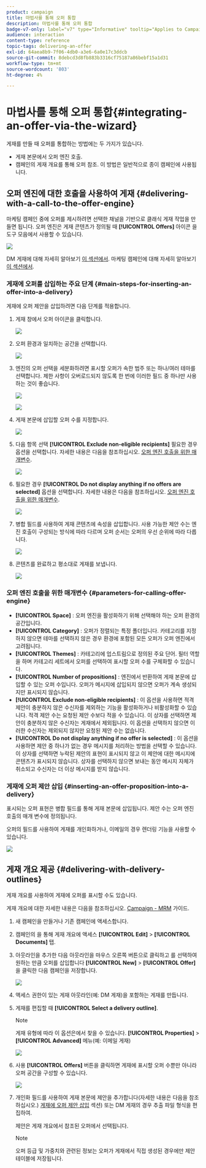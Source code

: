 ```yaml
---
product: campaign
title: 마법사를 통해 오퍼 통합
description: 마법사를 통해 오퍼 통합
badge-v7-only: label="v7" type="Informative" tooltip="Applies to Campaign Classic v7 only"
audience: interaction
content-type: reference
topic-tags: delivering-an-offer
exl-id: 64aea8b9-7f06-4db0-a3e6-6a0e17c3ddcb
source-git-commit: 8debcd3d8fb883b3316cf75187a86bebf15a1d31
workflow-type: tm+mt
source-wordcount: '803'
ht-degree: 4%

---
```


# 마법사를 통해 오퍼 통합{#integrating-an-offer-via-the-wizard}



게재를 만들 때 오퍼를 통합하는 방법에는 두 가지가 있습니다.

* 게재 본문에서 오퍼 엔진 호출.
* 캠페인의 게재 개요를 통해 오퍼 참조. 이 방법은 일반적으로 종이 캠페인에 사용됩니다.

## 오퍼 엔진에 대한 호출을 사용하여 게재 {#delivering-with-a-call-to-the-offer-engine}

마케팅 캠페인 중에 오퍼를 제시하려면 선택한 채널을 기반으로 클래식 게재 작업을 만들면 됩니다. 오퍼 엔진은 게재 콘텐츠가 정의될 때 **[!UICONTROL Offers]** 아이콘 을 도구 모음에서 사용할 수 있습니다.

![](assets/offer_delivery_009.png)

DM 게재에 대해 자세히 알아보기 [이 섹션에서](../../delivery/using/about-direct-mail-channel.md). 마케팅 캠페인에 대해 자세히 알아보기 [이 섹션에서](../../campaign/using/setting-up-marketing-campaigns.md).

### 게재에 오퍼를 삽입하는 주요 단계 {#main-steps-for-inserting-an-offer-into-a-delivery}

게재에 오퍼 제안을 삽입하려면 다음 단계를 적용합니다.

1. 게재 창에서 오퍼 아이콘을 클릭합니다.

   ![](assets/offer_delivery_001.png)

1. 오퍼 환경과 일치하는 공간을 선택합니다.

   ![](assets/offer_delivery_002.png)

1. 엔진의 오퍼 선택을 세분화하려면 표시할 오퍼가 속한 범주 또는 하나/여러 테마를 선택합니다. 제한 사항이 오버로드되지 않도록 한 번에 이러한 필드 중 하나만 사용하는 것이 좋습니다.

   ![](assets/offer_delivery_003.png)

   ![](assets/offer_delivery_004.png)

1. 게재 본문에 삽입할 오퍼 수를 지정합니다.

   ![](assets/offer_delivery_005.png)

1. 다음 항목 선택 **[!UICONTROL Exclude non-eligible recipients]** 필요한 경우 옵션을 선택합니다. 자세한 내용은 다음을 참조하십시오. [오퍼 엔진 호출을 위한 매개변수](#parameters-for-calling-offer-engine).

   ![](assets/offer_delivery_006.png)

1. 필요한 경우 **[!UICONTROL Do not display anything if no offers are selected]** 옵션을 선택합니다. 자세한 내용은 다음을 참조하십시오. [오퍼 엔진 호출을 위한 매개변수](#parameters-for-calling-offer-engine).

   ![](assets/offer_delivery_007.png)

1. 병합 필드를 사용하여 게재 콘텐츠에 속성을 삽입합니다. 사용 가능한 제안 수는 엔진 호출이 구성되는 방식에 따라 다르며 오퍼 순서는 오퍼의 우선 순위에 따라 다릅니다.

   ![](assets/offer_delivery_008.png)

1. 콘텐츠를 완료하고 평소대로 게재를 보냅니다.

   ![](assets/offer_delivery_010.png)

### 오퍼 엔진 호출을 위한 매개변수 {#parameters-for-calling-offer-engine}

* **[!UICONTROL Space]** : 오퍼 엔진을 활성화하기 위해 선택해야 하는 오퍼 환경의 공간입니다.
* **[!UICONTROL Category]** : 오퍼가 정렬되는 특정 폴더입니다. 카테고리를 지정하지 않으면 테마를 선택하지 않은 경우 환경에 포함된 모든 오퍼가 오퍼 엔진에서 고려됩니다.
* **[!UICONTROL Themes]** : 카테고리에 업스트림으로 정의된 주요 단어. 필터 역할을 하며 카테고리 세트에서 오퍼를 선택하여 표시할 오퍼 수를 구체화할 수 있습니다.
* **[!UICONTROL Number of propositions]** : 엔진에서 반환하여 게재 본문에 삽입할 수 있는 오퍼 수입니다. 오퍼가 메시지에 삽입되지 않으면 오퍼가 계속 생성되지만 표시되지 않습니다.
* **[!UICONTROL Exclude non-eligible recipients]** : 이 옵션을 사용하면 적격 제안이 충분하지 않은 수신자를 제외하는 기능을 활성화하거나 비활성화할 수 있습니다. 적격 제안 수는 요청된 제안 수보다 적을 수 있습니다. 이 상자를 선택하면 제안이 충분하지 않은 수신자는 게재에서 제외됩니다. 이 옵션을 선택하지 않으면 이러한 수신자는 제외되지 않지만 요청된 제안 수는 없습니다.
* **[!UICONTROL Do not display anything if no offer is selected]** : 이 옵션을 사용하면 제안 중 하나가 없는 경우 메시지를 처리하는 방법을 선택할 수 있습니다. 이 상자를 선택하면 누락된 제안의 표현이 표시되지 않고 이 제안에 대한 메시지에 콘텐츠가 표시되지 않습니다. 상자를 선택하지 않으면 보내는 동안 메시지 자체가 취소되고 수신자는 더 이상 메시지를 받지 않습니다.

### 게재에 오퍼 제안 삽입 {#inserting-an-offer-proposition-into-a-delivery}

표시되는 오퍼 표현은 병합 필드를 통해 게재 본문에 삽입됩니다. 제안 수는 오퍼 엔진 호출의 매개 변수에 정의됩니다.

오퍼의 필드를 사용하여 게재를 개인화하거나, 이메일의 경우 렌더링 기능을 사용할 수 있습니다.

![](assets/offer_delivery_011.png)

## 게재 개요 제공 {#delivering-with-delivery-outlines}

게재 개요를 사용하여 게재에 오퍼를 표시할 수도 있습니다.

게재 개요에 대한 자세한 내용은 다음을 참조하십시오. [Campaign - MRM](../../campaign/using/marketing-campaign-deliveries.md#associating-and-structuring-resources-linked-via-a-delivery-outline) 가이드.

1. 새 캠페인을 만들거나 기존 캠페인에 액세스합니다.
1. 캠페인의 을 통해 게재 개요에 액세스 **[!UICONTROL Edit]** > **[!UICONTROL Documents]** 탭.
1. 아웃라인을 추가한 다음 아웃라인을 마우스 오른쪽 버튼으로 클릭하고 를 선택하여 원하는 만큼 오퍼를 삽입합니다 **[!UICONTROL New]** > **[!UICONTROL Offer]**&#x200B;을 클릭한 다음 캠페인을 저장합니다.

   ![](assets/int_compo_offre1.png)

1. 액세스 권한이 있는 게재 아웃라인(예: DM 게재)을 포함하는 게재를 만듭니다.
1. 게재를 편집할 때 **[!UICONTROL Select a delivery outline]**.

   >[!NOTE]
   >
   >게재 유형에 따라 이 옵션은에서 찾을 수 있습니다. **[!UICONTROL Properties]** > **[!UICONTROL Advanced]** 메뉴(예: 이메일 게재)

   ![](assets/int_compo_offre2.png)

1. 사용 **[!UICONTROL Offers]** 버튼을 클릭하면 게재에 표시할 오퍼 수뿐만 아니라 오퍼 공간을 구성할 수 있습니다.

   ![](assets/int_compo_offre3.png)

1. 개인화 필드를 사용하여 게재 본문에 제안을 추가합니다(자세한 내용은 다음을 참조하십시오.) [게재에 오퍼 제안 삽입](#inserting-an-offer-proposition-into-a-delivery) 섹션) 또는 DM 게재의 경우 추출 파일 형식을 편집하여.

   제안은 게재 개요에서 참조된 오퍼에서 선택됩니다.

   >[!NOTE]
   >
   >오퍼 등급 및 가중치와 관련된 정보는 오퍼가 게재에서 직접 생성된 경우에만 제안 테이블에 저장됩니다.
